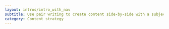 ```yaml
---
layout: intros/intro_with_nav
subtitle: Use pair writing to create content side-by-side with a subject expert. For example, a technical expert, lawyer or policy writer.
category: Content strategy
---
```

